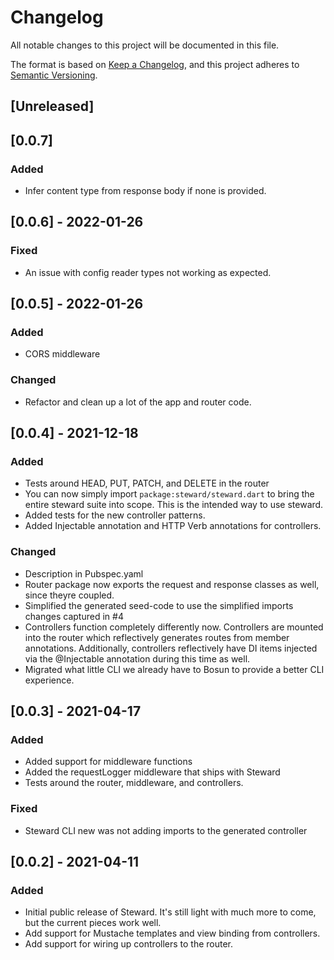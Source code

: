 # Changelog
All notable changes to this project will be documented in this file.

The format is based on [Keep a Changelog](https://keepachangelog.com/en/1.0.0/),
and this project adheres to [Semantic Versioning](https://semver.org/spec/v2.0.0.html).


## [Unreleased]
## [0.0.7]
### Added
- Infer content type from response body if none is provided.

## [0.0.6] - 2022-01-26
### Fixed
- An issue with config reader types not working as expected.

## [0.0.5] - 2022-01-26
### Added
- CORS middleware

### Changed
- Refactor and clean up a lot of the app and router code.

## [0.0.4] - 2021-12-18
### Added
- Tests around HEAD, PUT, PATCH, and DELETE in the router
- You can now simply import `package:steward/steward.dart` to bring the entire steward suite into scope. This is the intended way to use steward.
- Added tests for the new controller patterns.
- Added Injectable annotation and HTTP Verb annotations for controllers.

### Changed
- Description in Pubspec.yaml
- Router package now exports the request and response classes as well, since theyre coupled.
- Simplified the generated seed-code to use the simplified imports changes captured in #4
- Controllers function completely differently now. Controllers are mounted into the router which reflectively generates routes from member annotations. Additionally, controllers reflectively have DI items injected via the @Injectable annotation during this time as well.
- Migrated what little CLI we already have to Bosun to provide a better CLI experience.


## [0.0.3] - 2021-04-17
### Added
- Added support for middleware functions
- Added the requestLogger middleware that ships with Steward
- Tests around the router, middleware, and controllers.

### Fixed
- Steward CLI new was not adding imports to the generated controller

## [0.0.2] - 2021-04-11
### Added
- Initial public release of Steward. It's still light with much more to come, but the current pieces work well.
- Add support for Mustache templates and view binding from controllers.
- Add support for wiring up controllers to the router.
